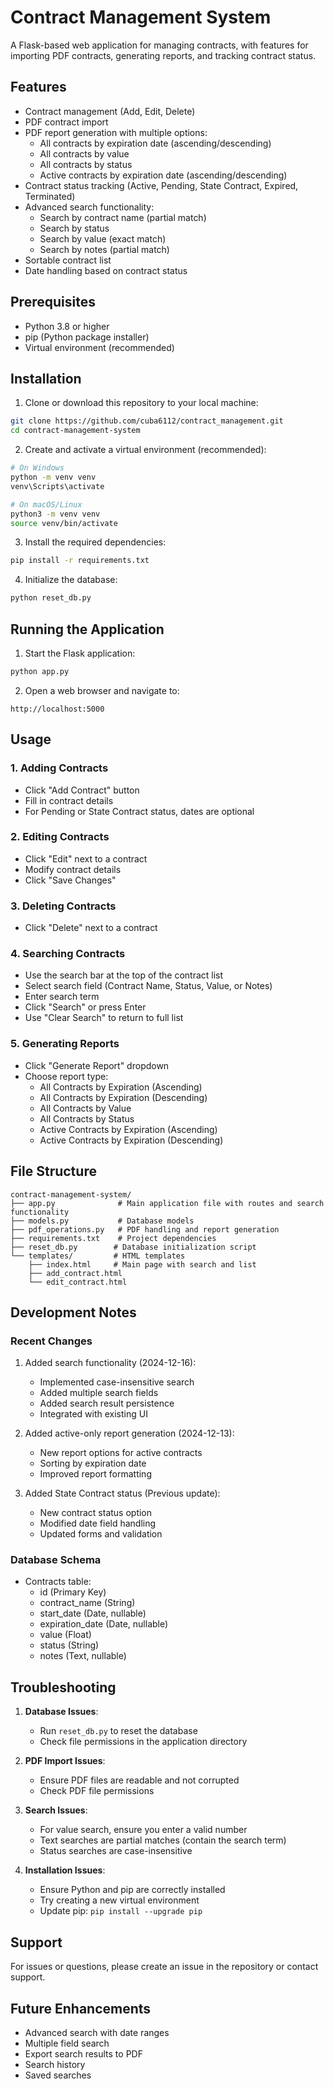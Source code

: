 # Contract Management System

A Flask-based web application for managing contracts, with features for importing PDF contracts, generating reports, and tracking contract status.

## Features

- Contract management (Add, Edit, Delete)
- PDF contract import
- PDF report generation with multiple options:
  - All contracts by expiration date (ascending/descending)
  - All contracts by value
  - All contracts by status
  - Active contracts by expiration date (ascending/descending)
- Contract status tracking (Active, Pending, State Contract, Expired, Terminated)
- Advanced search functionality:
  - Search by contract name (partial match)
  - Search by status
  - Search by value (exact match)
  - Search by notes (partial match)
- Sortable contract list
- Date handling based on contract status

## Prerequisites

- Python 3.8 or higher
- pip (Python package installer)
- Virtual environment (recommended)

## Installation

1. Clone or download this repository to your local machine:
```bash
git clone https://github.com/cuba6112/contract_management.git
cd contract-management-system
```

2. Create and activate a virtual environment (recommended):
```bash
# On Windows
python -m venv venv
venv\Scripts\activate

# On macOS/Linux
python3 -m venv venv
source venv/bin/activate
```

3. Install the required dependencies:
```bash
pip install -r requirements.txt
```

4. Initialize the database:
```bash
python reset_db.py
```

## Running the Application

1. Start the Flask application:
```bash
python app.py
```

2. Open a web browser and navigate to:
```
http://localhost:5000
```

## Usage

### 1. Adding Contracts
   - Click "Add Contract" button
   - Fill in contract details
   - For Pending or State Contract status, dates are optional

### 2. Editing Contracts
   - Click "Edit" next to a contract
   - Modify contract details
   - Click "Save Changes"

### 3. Deleting Contracts
   - Click "Delete" next to a contract

### 4. Searching Contracts
   - Use the search bar at the top of the contract list
   - Select search field (Contract Name, Status, Value, or Notes)
   - Enter search term
   - Click "Search" or press Enter
   - Use "Clear Search" to return to full list

### 5. Generating Reports
   - Click "Generate Report" dropdown
   - Choose report type:
     - All Contracts by Expiration (Ascending)
     - All Contracts by Expiration (Descending)
     - All Contracts by Value
     - All Contracts by Status
     - Active Contracts by Expiration (Ascending)
     - Active Contracts by Expiration (Descending)

## File Structure

```
contract-management-system/
├── app.py              # Main application file with routes and search functionality
├── models.py           # Database models
├── pdf_operations.py   # PDF handling and report generation
├── requirements.txt    # Project dependencies
├── reset_db.py        # Database initialization script
└── templates/         # HTML templates
    ├── index.html     # Main page with search and list
    ├── add_contract.html
    └── edit_contract.html
```

## Development Notes

### Recent Changes
1. Added search functionality (2024-12-16):
   - Implemented case-insensitive search
   - Added multiple search fields
   - Added search result persistence
   - Integrated with existing UI

2. Added active-only report generation (2024-12-13):
   - New report options for active contracts
   - Sorting by expiration date
   - Improved report formatting

3. Added State Contract status (Previous update):
   - New contract status option
   - Modified date field handling
   - Updated forms and validation

### Database Schema
- Contracts table:
  - id (Primary Key)
  - contract_name (String)
  - start_date (Date, nullable)
  - expiration_date (Date, nullable)
  - value (Float)
  - status (String)
  - notes (Text, nullable)

## Troubleshooting

1. **Database Issues**:
   - Run `reset_db.py` to reset the database
   - Check file permissions in the application directory

2. **PDF Import Issues**:
   - Ensure PDF files are readable and not corrupted
   - Check PDF file permissions

3. **Search Issues**:
   - For value search, ensure you enter a valid number
   - Text searches are partial matches (contain the search term)
   - Status searches are case-insensitive

4. **Installation Issues**:
   - Ensure Python and pip are correctly installed
   - Try creating a new virtual environment
   - Update pip: `pip install --upgrade pip`

## Support

For issues or questions, please create an issue in the repository or contact support.

## Future Enhancements
- Advanced search with date ranges
- Multiple field search
- Export search results to PDF
- Search history
- Saved searches
